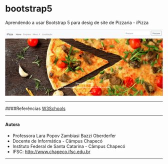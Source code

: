 # bootstrap5
Aprendendo a usar Bootstrap 5 para desig de site de Pizzaria - iPizza

![Tela](https://github.com/laraoberderfer/bootstrap5/blob/main/tela.png)

-------------------------------------------------------------------------------------------------
####Referências
[W3Schools](https://www.w3schools.com/bootstrap/bootstrap_ver.asp)

-------------------------------------------------------------------------------------------------
#### Autora
- Professora Lara Popov Zambiasi Bazzi Oberderfer
- Docente de Informática - Câmpus Chapecó
- Instituto Federal de Santa Catarina - Câmpus Chapecó
- IFSC: http://www.chapeco.ifsc.edu.br
-------------------------------------------------------------------------------------------------

